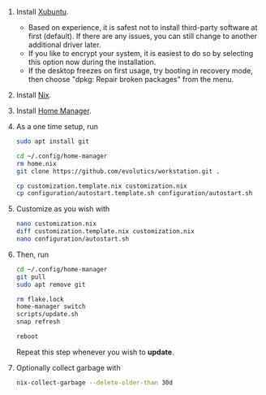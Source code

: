 1. Install [Xubuntu](https://xubuntu.org).
   - Based on experience, it is safest not to install third-party software at
     first (default). If there are any issues, you can still change to another
     additional driver later.
   - If you like to encrypt your system, it is easiest to do so by selecting
     this option now during the installation.
   - If the desktop freezes on first usage, try booting in recovery mode, then
     choose "dpkg: Repair broken packages" from the menu.
1. Install [Nix](https://nixos.org).
1. Install [Home Manager](https://nix-community.github.io/home-manager/).
1. As a one time setup, run

   ```bash
   sudo apt install git

   cd ~/.config/home-manager
   rm home.nix
   git clone https://github.com/evolutics/workstation.git .

   cp customization.template.nix customization.nix
   cp configuration/autostart.template.sh configuration/autostart.sh
   ```

1. Customize as you wish with

   ```bash
   nano customization.nix
   diff customization.template.nix customization.nix
   nano configuration/autostart.sh
   ```

1. Then, run

   ```bash
   cd ~/.config/home-manager
   git pull
   sudo apt remove git

   rm flake.lock
   home-manager switch
   scripts/update.sh
   snap refresh

   reboot
   ```

   Repeat this step whenever you wish to **update**.

1. Optionally collect garbage with

   ```bash
   nix-collect-garbage --delete-older-than 30d
   ```
